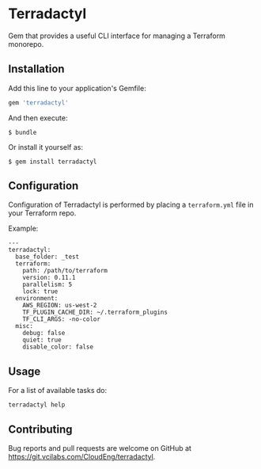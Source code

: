 # Terradactyl

Gem that provides a useful CLI interface for managing a Terraform monorepo.

## Installation

Add this line to your application's Gemfile:

```ruby
gem 'terradactyl'
```

And then execute:

    $ bundle

Or install it yourself as:

    $ gem install terradactyl

## Configuration

Configuration of Terradactyl is performed by placing a `terraform.yml` file in your Terraform repo.

Example:

    ---
    terradactyl:
      base_folder: _test
      terraform:
        path: /path/to/terraform
        version: 0.11.1
        parallelism: 5
        lock: true
      environment:
        AWS_REGION: us-west-2
        TF_PLUGIN_CACHE_DIR: ~/.terraform_plugins
        TF_CLI_ARGS: -no-color
      misc:
        debug: false
        quiet: true
        disable_color: false

## Usage

For a list of available tasks do:

    terradactyl help

## Contributing

Bug reports and pull requests are welcome on GitHub at https://git.vcilabs.com/CloudEng/terradactyl.
